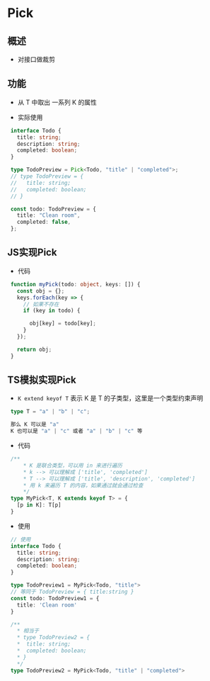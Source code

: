 # Pick

## 概述

+ 对接口做裁剪

## 功能

+ 从 T 中取出 一系列 K 的属性

+ 实际使用

 ```ts
  interface Todo {
    title: string;
    description: string;
    completed: boolean;
  }

  type TodoPreview = Pick<Todo, "title" | "completed">;
  // type TodoPreview = {
  //   title: string;
  //   completed: boolean;
  // }

  const todo: TodoPreview = {
    title: "Clean room",
    completed: false,
  };
  ```

## JS实现Pick

+ 代码

 ```ts
  function myPick(todo: object, keys: []) {
    const obj = {};
    keys.forEach(key => {
      // 如果不存在
      if (key in todo) {

        obj[key] = todo[key];
      }
    });

    return obj;
  }
  ```

## TS模拟实现Pick

+ `K extend keyof T` 表示 K 是 T 的子类型，这里是一个类型约束声明

 ```ts
  type T = "a" | "b" | "c";

  那么 K 可以是 "a"
  K 也可以是 "a" | "c" 或者 "a" | "b" | "c" 等

  ```

+ 代码

 ```ts
  /**
      * K 是联合类型，可以用 in 来进行遍历
      * k --> 可以理解成 ['title', 'completed']
      * T --> 可以理解成 ['title', 'description', 'completed']
      * 用 k 来遍历 T 的内容，如果通过就会通过检查
      */
  type MyPick<T, K extends keyof T> = {
    [p in K]: T[p]
  }
  ```

+ 使用

 ```ts
  // 使用
  interface Todo {
    title: string;
    description: string;
    completed: boolean;
  }

  type TodoPreview1 = MyPick<Todo, "title">
  // 等同于 TodoPreview = { title:string }
  const todo: TodoPreview1 = {
    title: 'Clean room'
  }

  /**
    * 相当于
    * type TodoPreview2 = {
    *  title: string;
    *  completed: boolean;
    * }
    */
  type TodoPreview2 = MyPick<Todo, "title" | "completed">
  ```
